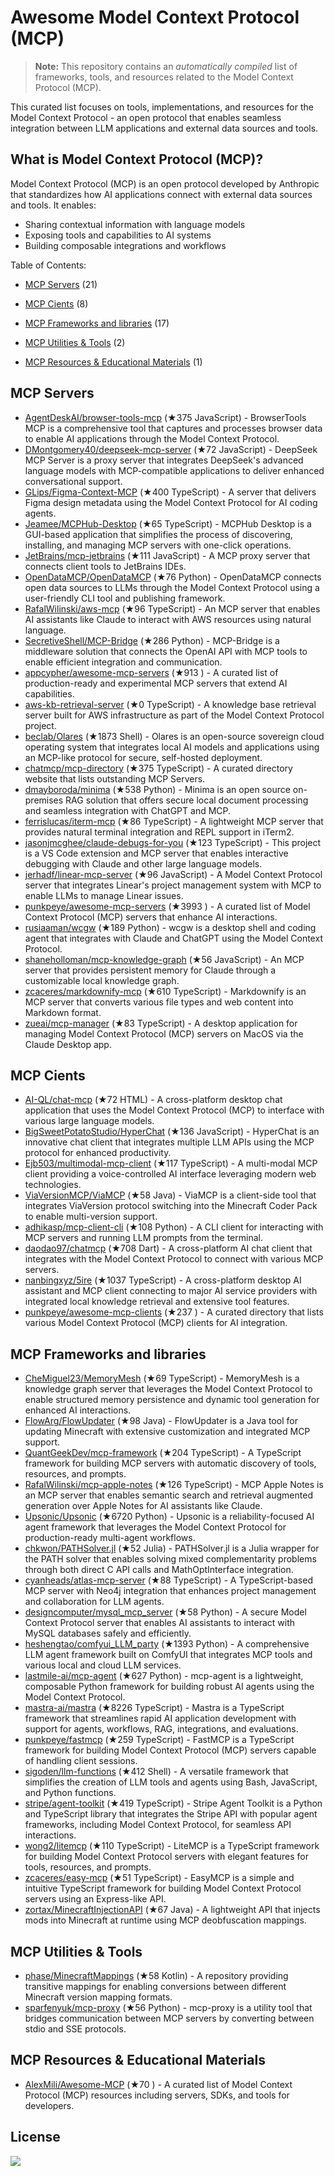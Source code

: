 # Awesome Model Context Protocol (MCP)

> **Note:** This repository contains an *automatically compiled* list of frameworks, tools, and resources related to the Model Context Protocol (MCP).

This curated list focuses on tools, implementations, and resources for the Model Context Protocol - an open protocol that enables seamless integration between LLM applications and external data sources and tools.

## What is Model Context Protocol (MCP)?

Model Context Protocol (MCP) is an open protocol developed by Anthropic that standardizes how AI applications connect with external data sources and tools. It enables:

- Sharing contextual information with language models
- Exposing tools and capabilities to AI systems
- Building composable integrations and workflows

Table of Contents:
- [MCP Servers](#mcp-servers) (21)

- [MCP Cients](#mcp-cients) (8)

- [MCP Frameworks and libraries](#mcp-frameworks-and-libraries) (17)

- [MCP Utilities & Tools](#mcp-utilities-&-tools) (2)

- [MCP Resources & Educational Materials](#mcp-resources-&-educational-materials) (1)




## MCP Servers

- [AgentDeskAI/browser-tools-mcp](https://github.com/AgentDeskAI/browser-tools-mcp) (★375 JavaScript) - BrowserTools MCP is a comprehensive tool that captures and processes browser data to enable AI applications through the Model Context Protocol.
- [DMontgomery40/deepseek-mcp-server](https://github.com/DMontgomery40/deepseek-mcp-server) (★72 JavaScript) - DeepSeek MCP Server is a proxy server that integrates DeepSeek's advanced language models with MCP-compatible applications to deliver enhanced conversational support.
- [GLips/Figma-Context-MCP](https://github.com/GLips/Figma-Context-MCP) (★400 TypeScript) - A server that delivers Figma design metadata using the Model Context Protocol for AI coding agents.
- [Jeamee/MCPHub-Desktop](https://github.com/Jeamee/MCPHub-Desktop) (★65 TypeScript) - MCPHub Desktop is a GUI-based application that simplifies the process of discovering, installing, and managing MCP servers with one-click operations.
- [JetBrains/mcp-jetbrains](https://github.com/JetBrains/mcp-jetbrains) (★111 JavaScript) - A MCP proxy server that connects client tools to JetBrains IDEs.
- [OpenDataMCP/OpenDataMCP](https://github.com/OpenDataMCP/OpenDataMCP) (★76 Python) - OpenDataMCP connects open data sources to LLMs through the Model Context Protocol using a user-friendly CLI tool and publishing framework.
- [RafalWilinski/aws-mcp](https://github.com/RafalWilinski/aws-mcp) (★96 TypeScript) - An MCP server that enables AI assistants like Claude to interact with AWS resources using natural language.
- [SecretiveShell/MCP-Bridge](https://github.com/SecretiveShell/MCP-Bridge) (★286 Python) - MCP-Bridge is a middleware solution that connects the OpenAI API with MCP tools to enable efficient integration and communication.
- [appcypher/awesome-mcp-servers](https://github.com/appcypher/awesome-mcp-servers) (★913 ) - A curated list of production-ready and experimental MCP servers that extend AI capabilities.
- [aws-kb-retrieval-server](https://github.com/modelcontextprotocol/servers/tree/main/src/aws-kb-retrieval-server) (★0 TypeScript) - A knowledge base retrieval server built for AWS infrastructure as part of the Model Context Protocol project.
- [beclab/Olares](https://github.com/beclab/Olares) (★1873 Shell) - Olares is an open-source sovereign cloud operating system that integrates local AI models and applications using an MCP-like protocol for secure, self-hosted deployment.
- [chatmcp/mcp-directory](https://github.com/chatmcp/mcp-directory) (★375 TypeScript) - A curated directory website that lists outstanding MCP Servers.
- [dmayboroda/minima](https://github.com/dmayboroda/minima) (★538 Python) - Minima is an open source on-premises RAG solution that offers secure local document processing and seamless integration with ChatGPT and MCP.
- [ferrislucas/iterm-mcp](https://github.com/ferrislucas/iterm-mcp) (★86 TypeScript) - A lightweight MCP server that provides natural terminal integration and REPL support in iTerm2.
- [jasonjmcghee/claude-debugs-for-you](https://github.com/jasonjmcghee/claude-debugs-for-you) (★123 TypeScript) - This project is a VS Code extension and MCP server that enables interactive debugging with Claude and other large language models.
- [jerhadf/linear-mcp-server](https://github.com/jerhadf/linear-mcp-server) (★96 JavaScript) - A Model Context Protocol server that integrates Linear's project management system with MCP to enable LLMs to manage Linear issues.
- [punkpeye/awesome-mcp-servers](https://github.com/punkpeye/awesome-mcp-servers) (★3993 ) - A curated list of Model Context Protocol (MCP) servers that enhance AI interactions.
- [rusiaaman/wcgw](https://github.com/rusiaaman/wcgw) (★189 Python) - wcgw is a desktop shell and coding agent that integrates with Claude and ChatGPT using the Model Context Protocol.
- [shaneholloman/mcp-knowledge-graph](https://github.com/shaneholloman/mcp-knowledge-graph) (★56 JavaScript) - An MCP server that provides persistent memory for Claude through a customizable local knowledge graph.
- [zcaceres/markdownify-mcp](https://github.com/zcaceres/markdownify-mcp) (★610 TypeScript) - Markdownify is an MCP server that converts various file types and web content into Markdown format.
- [zueai/mcp-manager](https://github.com/zueai/mcp-manager) (★83 TypeScript) - A desktop application for managing Model Context Protocol (MCP) servers on MacOS via the Claude Desktop app.


## MCP Cients

- [AI-QL/chat-mcp](https://github.com/AI-QL/chat-mcp) (★72 HTML) - A cross-platform desktop chat application that uses the Model Context Protocol (MCP) to interface with various large language models.
- [BigSweetPotatoStudio/HyperChat](https://github.com/BigSweetPotatoStudio/HyperChat) (★136 JavaScript) - HyperChat is an innovative chat client that integrates multiple LLM APIs using the MCP protocol for enhanced productivity.
- [Ejb503/multimodal-mcp-client](https://github.com/Ejb503/multimodal-mcp-client) (★117 TypeScript) - A multi-modal MCP client providing a voice-controlled AI interface leveraging modern web technologies.
- [ViaVersionMCP/ViaMCP](https://github.com/ViaVersionMCP/ViaMCP) (★58 Java) - ViaMCP is a client-side tool that integrates ViaVersion protocol switching into the Minecraft Coder Pack to enable multi-version support.
- [adhikasp/mcp-client-cli](https://github.com/adhikasp/mcp-client-cli) (★108 Python) - A CLI client for interacting with MCP servers and running LLM prompts from the terminal.
- [daodao97/chatmcp](https://github.com/daodao97/chatmcp) (★708 Dart) - A cross-platform AI chat client that integrates with the Model Context Protocol to connect with various MCP servers.
- [nanbingxyz/5ire](https://github.com/nanbingxyz/5ire) (★1037 TypeScript) - A cross-platform desktop AI assistant and MCP client connecting to major AI service providers with integrated local knowledge retrieval and extensive tool features.
- [punkpeye/awesome-mcp-clients](https://github.com/punkpeye/awesome-mcp-clients) (★237 ) - A curated directory that lists various Model Context Protocol (MCP) clients for AI integration.


## MCP Frameworks and libraries

- [CheMiguel23/MemoryMesh](https://github.com/CheMiguel23/MemoryMesh) (★69 TypeScript) - MemoryMesh is a knowledge graph server that leverages the Model Context Protocol to enable structured memory persistence and dynamic tool generation for enhanced AI interactions.
- [FlowArg/FlowUpdater](https://github.com/FlowArg/FlowUpdater) (★98 Java) - FlowUpdater is a Java tool for updating Minecraft with extensive customization and integrated MCP support.
- [QuantGeekDev/mcp-framework](https://github.com/QuantGeekDev/mcp-framework) (★204 TypeScript) - A TypeScript framework for building MCP servers with automatic discovery of tools, resources, and prompts.
- [RafalWilinski/mcp-apple-notes](https://github.com/RafalWilinski/mcp-apple-notes) (★126 TypeScript) - MCP Apple Notes is an MCP server that enables semantic search and retrieval augmented generation over Apple Notes for AI assistants like Claude.
- [Upsonic/Upsonic](https://github.com/Upsonic/Upsonic) (★6720 Python) - Upsonic is a reliability-focused AI agent framework that leverages the Model Context Protocol for production-ready multi-agent workflows.
- [chkwon/PATHSolver.jl](https://github.com/chkwon/PATHSolver.jl) (★52 Julia) - PATHSolver.jl is a Julia wrapper for the PATH solver that enables solving mixed complementarity problems through both direct C API calls and MathOptInterface integration.
- [cyanheads/atlas-mcp-server](https://github.com/cyanheads/atlas-mcp-server) (★88 TypeScript) - A TypeScript-based MCP server with Neo4j integration that enhances project management and collaboration for LLM agents.
- [designcomputer/mysql_mcp_server](https://github.com/designcomputer/mysql_mcp_server) (★58 Python) - A secure Model Context Protocol server that enables AI assistants to interact with MySQL databases safely and efficiently.
- [heshengtao/comfyui_LLM_party](https://github.com/heshengtao/comfyui_LLM_party) (★1393 Python) - A comprehensive LLM agent framework built on ComfyUI that integrates MCP tools and various local and cloud LLM services.
- [lastmile-ai/mcp-agent](https://github.com/lastmile-ai/mcp-agent) (★627 Python) - mcp-agent is a lightweight, composable Python framework for building robust AI agents using the Model Context Protocol.
- [mastra-ai/mastra](https://github.com/mastra-ai/mastra) (★8226 TypeScript) - Mastra is a TypeScript framework that streamlines rapid AI application development with support for agents, workflows, RAG, integrations, and evaluations.
- [punkpeye/fastmcp](https://github.com/punkpeye/fastmcp) (★259 TypeScript) - FastMCP is a TypeScript framework for building Model Context Protocol (MCP) servers capable of handling client sessions.
- [sigoden/llm-functions](https://github.com/sigoden/llm-functions) (★412 Shell) - A versatile framework that simplifies the creation of LLM tools and agents using Bash, JavaScript, and Python functions.
- [stripe/agent-toolkit](https://github.com/stripe/agent-toolkit) (★419 TypeScript) - Stripe Agent Toolkit is a Python and TypeScript library that integrates the Stripe API with popular agent frameworks, including Model Context Protocol, for seamless API interactions.
- [wong2/litemcp](https://github.com/wong2/litemcp) (★110 TypeScript) - LiteMCP is a TypeScript framework for building Model Context Protocol servers with elegant features for tools, resources, and prompts.
- [zcaceres/easy-mcp](https://github.com/zcaceres/easy-mcp) (★51 TypeScript) - EasyMCP is a simple and intuitive TypeScript framework for building Model Context Protocol servers using an Express-like API.
- [zortax/MinecraftInjectionAPI](https://github.com/zortax/MinecraftInjectionAPI) (★67 Java) - A lightweight API that injects mods into Minecraft at runtime using MCP deobfuscation mappings.


## MCP Utilities & Tools

- [phase/MinecraftMappings](https://github.com/phase/MinecraftMappings) (★58 Kotlin) - A repository providing transitive mappings for enabling conversions between different Minecraft version mapping formats.
- [sparfenyuk/mcp-proxy](https://github.com/sparfenyuk/mcp-proxy) (★56 Python) - mcp-proxy is a utility tool that bridges communication between MCP servers by converting between stdio and SSE protocols.


## MCP Resources & Educational Materials

- [AlexMili/Awesome-MCP](https://github.com/AlexMili/Awesome-MCP) (★70 ) - A curated list of Model Context Protocol (MCP) resources including servers, SDKs, and tools for developers.



## License

[<img src="http://mirrors.creativecommons.org/presskit/buttons/88x31/svg/cc-zero.svg">](https://creativecommons.org/publicdomain/zero/1.0/)

